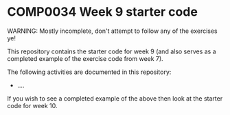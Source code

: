 # COMP0034 Week 9 starter code

WARNING: Mostly incomplete, don't attempt to follow any of the exercises ye!


This repository contains the starter code for week 9 (and also serves as a completed example of the exercise code from week 7).

The following activities are documented in this repository:

- ....

If you wish to see a completed example of the above then look at the starter code for week 10.

